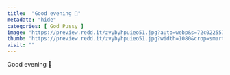 ```yaml
---
title:  "Good evening 🌚"
metadate: "hide"
categories: [ God Pussy ]
image: "https://preview.redd.it/zvybyhpuieo51.jpg?auto=webp&s=72c022557b14736dffd45b9eb94aa11d050acef2"
thumb: "https://preview.redd.it/zvybyhpuieo51.jpg?width=1080&crop=smart&auto=webp&s=0fb6c0e820dd8b74999de2e54453d883e13e0499"
visit: ""
---
```

Good evening 🌚
